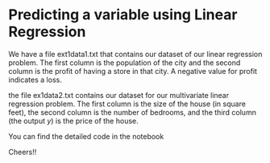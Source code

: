 # Predicting a variable using Linear Regression
We have a file ext1data1.txt that contains our dataset of our linear regression problem. The first column is the population of the city and the second column is the profit of having a store in that city. A negative value for profit indicates a loss.

the file ex1data2.txt contains our dataset for our multivariate linear regression problem. The first column is the size of the house (in square feet), the second column is the number of bedrooms, and the third column (the output $y$) is the price of the house.

You can find the detailed code in the notebook

Cheers!!
